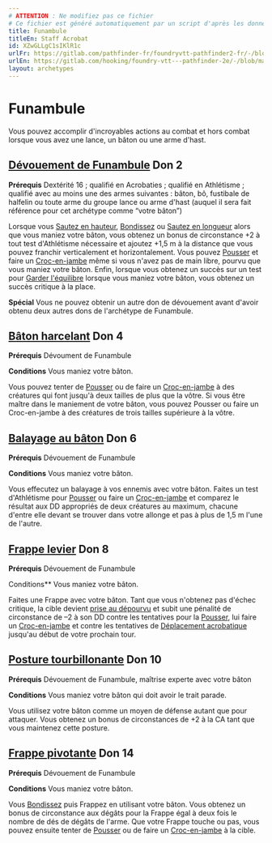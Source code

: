 ```yaml
---
# ATTENTION : Ne modifiez pas ce fichier
# Ce fichier est généré automatiquement par un script d'après les données du module Foundry VTT officiel et de sa traduction
title: Funambule
titleEn: Staff Acrobat
id: XZwGLLgC1sIKlR1c
urlFr: https://gitlab.com/pathfinder-fr/foundryvtt-pathfinder2-fr/-/blob/master/data/archetypes/XZwGLLgC1sIKlR1c.htm
urlEn: https://gitlab.com/hooking/foundry-vtt---pathfinder-2e/-/blob/master/packs/data/archetypes.db/staff-acrobat.json
layout: archetypes
---
```

# Funambule

Vous pouvez accomplir d'incroyables actions au combat et hors combat lorsque vous avez une lance, un bâton ou une arme d'hast.

## [Dévouement de Funambule](../dons/dévouement-du-funambule.html) Don 2

**Prérequis** Dextérité 16 ; qualifié en Acrobaties ; qualifié en Athlétisme ; qualifié avec au moins une des armes suivantes : bâton, bô, fustibale de halfelin ou toute arme du groupe lance ou arme d'hast (auquel il sera fait référence pour cet archétype comme “votre bâton”)

Lorsque vous [Sautez en hauteur](../actions/sauter-en-hauteur.html), [Bondissez](../actions/bondir.html) ou [Sautez en longueur](../actions/sauter-en-longueur.html) alors que vous maniez votre bâton, vous obtenez un bonus de circonstance +2 à tout test d'Athlétisme nécessaire et ajoutez +1,5 m à la distance que vous pouvez franchir verticalement et horizontalement. Vous pouvez [Pousser](../actions/pousser.html) et faire un [Croc-en-jambe](../actions/croc-en-jambe.html) même si vous n'avez pas de main libre, pourvu que vous maniez votre bâton. Enfin, lorsque vous obtenez un succès sur un test pour [Garder l'équilibre](../actions/garder-l-équilibre.html) lorsque vous maniez votre bâton, vous obtenez un succès critique à la place.

**Spécial** Vous ne pouvez obtenir un autre don de dévouement avant d'avoir obtenu deux autres dons de l'archétype de Funambule.

## [Bâton harcelant](../dons/bâton-harcelant.html) Don 4

**Prérequis** Dévoument de Funambule

**Conditions** Vous maniez votre bâton.

Vous pouvez tenter de [Pousser](../actions/pousser.html) ou de faire un [Croc-en-jambe](../actions/croc-en-jambe.html) à des créatures qui font jusqu'à deux tailles de plus que la vôtre. Si vous être maître dans le maniement de votre bâton, vous pouvez Pousser ou faire un Croc-en-jambe à des créatures de trois tailles supérieure à la vôtre.

## [Balayage au bâton](../dons/balayage-au-bâton.html) Don 6

**Prérequis** Dévouement de Funambule

**Conditions** Vous maniez votre bâton.

Vous effecutez un balayage à vos ennemis avec votre bâton. Faites un test d'Athlétisme pour [Pousser](../actions/pousser.html) ou faire un [Croc-en-jambe](../actions/croc-en-jambe.html) et comparez le résultat aux DD appropriés de deux créatures au maximum, chacune d'entre elle devant se trouver dans votre allonge et pas à plus de 1,5 m l'une de l'autre.

## [Frappe levier](../dons/frappe-levier.html) Don 8

**Prérequis** Dévouement de Funambule

Conditions** Vous maniez votre bâton.

Faites une Frappe avec votre bâton. Tant que vous n'obtenez pas d'échec critique, la cible devient [prise au dépourvu](../conditions/pris-au-dépourvu.html) et subit une pénalité de circonstance de –2 à son DD contre les tentatives pour la [Pousser](../actions/pousser.html), lui faire un [Croc-en-jambe](../actions/croc-en-jambe.html) et contre les tentatives de [Déplacement acrobatique](../actions/déplacement-acrobatique.html) jusqu'au début de votre prochain tour.
## [Posture tourbillonante](../dons/posture-tourbillonnante.html) Don 10

**Prérequis** Dévouement de Funambule, maîtrise experte avec votre bâton

**Conditions** Vous maniez votre bâton qui doit avoir le trait parade.

Vous utilisez votre bâton comme un moyen de défense autant que pour attaquer. Vous obtenez un bonus de circonstances de +2 à la CA tant que vous maintenez cette posture.

## [Frappe pivotante](../dons/frappe-pivotante.html) Don 14

**Prérequis** Dévouement de Funambule

**Conditions** Vous maniez votre bâton.

Vous [Bondissez](../actions/bondir.html) puis Frappez en utilisant votre bâton. Vous obtenez un bonus de circonstance aux dégâts pour la Frappe égal à deux fois le nombre de dés de dégâts de l'arme. Que votre Frappe touche ou pas, vous pouvez ensuite tenter de [Pousser](../actions/pousser.html) ou de faire un [Croc-en-jambe](../actions/croc-en-jambe.html) à la cible.
